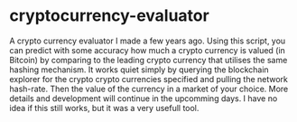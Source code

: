 # cryptocurrency-evaluator
A crypto currency evaluator I made a few years ago. 
Using this script, you can predict with some accuracy how much a crypto currency is valued (in Bitcoin) by comparing to the leading crypto currency that utilises the same hashing mechanism. It works quiet simply by querying the blockchain explorer for the crypto crypto currencies specified and pulling the network hash-rate. Then the value of the currency in a market of your choice.
More details and development will continue in the upcomming days. I have no idea if this still works, but it was a very usefull tool.
